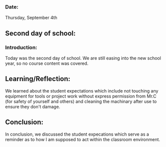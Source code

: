 ### Date: 
Thursday, September 4th

## Second day of school:

### Introduction:
Today was the second day of school. We are still easing into the new school year, so no course content was covered. 

## Learning/Reflection:
We learned about the student expectations which include not touching any equipment for tools or project work without express permission from Mr.C (for safety of yourself and others) and cleaning the machinary after use to ensure they don't damage. 

## Conclusion:
In conclusion, we discussed the student expecations which serve as a reminder as to how I am supposed to act within the classroom environment. 
